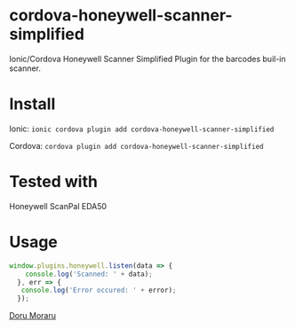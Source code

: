 # cordova-honeywell-scanner-simplified
Ionic/Cordova Honeywell Scanner Simplified Plugin for the barcodes buil-in scanner.

# Install
Ionic: `ionic cordova plugin add cordova-honeywell-scanner-simplified`

Cordova: `cordova plugin add cordova-honeywell-scanner-simplified`

# Tested with
Honeywell ScanPal EDA50

# Usage
```javascript
window.plugins.honeywell.listen(data => {
    console.log('Scanned: ' + data);
  }, err => {
   console.log('Error occured: ' + error);
  });
```


[Doru Moraru](http://doru-moraru.com)